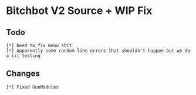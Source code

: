# Bitchbot V2 Source + WIP Fix

## Todo

```
[*] Need to fix menu shit
[*] Apparently some random line errors that shouldn't happen but we do a lil testing
```

## Changes

```
[*] Fixed GunModules
```